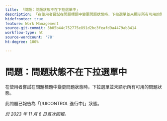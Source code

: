 ```yaml
---
title: 「問題：問題狀態不在下拉選單中」
description: 「在使用者嘗試在問題標題中變更問題狀態時，下拉選單並未顯示所有可用的問題狀態。」
hidefromtoc: true
feature: Work Management
source-git-commit: 3b05b44c752775e891d2bc3feafd9a4479ab8414
workflow-type: ht
source-wordcount: '78'
ht-degree: 100%

---
```



# 問題：問題狀態不在下拉選單中

在使用者嘗試在問題標題中變更問題狀態時，下拉選單並未顯示所有可用的問題狀態。

此問題已報告為「[!UICONTROL 進行中]」狀態。

_於 2023 年 11 月 6 日首次回報。_
